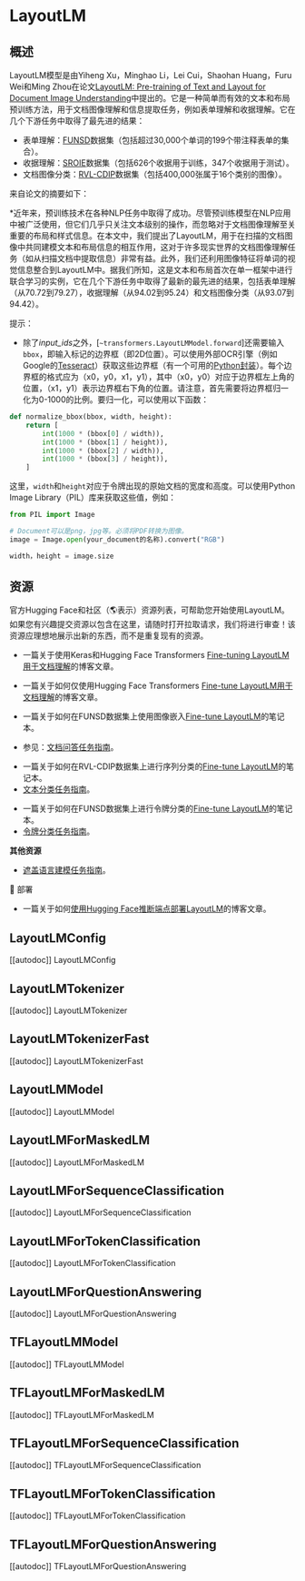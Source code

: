 <!--版权 2020 年 拥抱面部团队 保留所有权利。

根据 Apache 许可证 版本 2.0 （“许可证”）授予的许可；您除了遵守许可证外，不得使用此文件。
您可以在以下位置获取许可的副本：

http://www.apache.org/licenses/LICENSE-2.0

除非适用法律要求或书面同意，根据许可证的软件分发是基于“按原样”而不附带任何明示或暗示的担保或条件。有关的明示或暗示条件，请参见许可证下的限制。

⚠️请注意，此文件是Markdown格式，但它包含我们doc-builder的特定语法（类似于MDX），您的Markdown查看器可能无法正确呈现。

-->

# LayoutLM

<a id='Overview'></a>

## 概述

LayoutLM模型是由Yiheng Xu，Minghao Li，Lei Cui，Shaohan Huang，Furu Wei和Ming Zhou在论文[LayoutLM: Pre-training of Text and Layout for Document Image Understanding](https://arxiv.org/abs/1912.13318)中提出的。它是一种简单而有效的文本和布局预训练方法，用于文档图像理解和信息提取任务，例如表单理解和收据理解。它在几个下游任务中取得了最先进的结果：

- 表单理解：[FUNSD](https://guillaumejaume.github.io/FUNSD/)数据集（包括超过30,000个单词的199个带注释表单的集合）。
- 收据理解：[SROIE](https://rrc.cvc.uab.es/?ch=13)数据集（包括626个收据用于训练，347个收据用于测试）。
- 文档图像分类：[RVL-CDIP](https://www.cs.cmu.edu/~aharley/rvl-cdip/)数据集（包括400,000张属于16个类别的图像）。

来自论文的摘要如下：

*近年来，预训练技术在各种NLP任务中取得了成功。尽管预训练模型在NLP应用中被广泛使用，但它们几乎只关注文本级别的操作，而忽略对于文档图像理解至关重要的布局和样式信息。在本文中，我们提出了LayoutLM，用于在扫描的文档图像中共同建模文本和布局信息的相互作用，这对于许多现实世界的文档图像理解任务（如从扫描文档中提取信息）非常有益。此外，我们还利用图像特征将单词的视觉信息整合到LayoutLM中。据我们所知，这是文本和布局首次在单一框架中进行联合学习的实例，它在几个下游任务中取得了最新的最先进的结果，包括表单理解（从70.72到79.27），收据理解（从94.02到95.24）和文档图像分类（从93.07到94.42）。

提示：

- 除了*input_ids*之外，[`~transformers.LayoutLMModel.forward`]还需要输入`bbox`，即输入标记的边界框（即2D位置）。可以使用外部OCR引擎（例如Google的[Tesseract](https://github.com/tesseract-ocr/tesseract)）获取这些边界框（有一个可用的[Python封装](https://pypi.org/project/pytesseract/)）。每个边界框的格式应为（x0，y0，x1，y1），其中（x0，y0）对应于边界框左上角的位置，（x1，y1）表示边界框右下角的位置。请注意，首先需要将边界框归一化为0-1000的比例。要归一化，可以使用以下函数：

```python
def normalize_bbox(bbox, width, height):
    return [
        int(1000 * (bbox[0] / width)),
        int(1000 * (bbox[1] / height)),
        int(1000 * (bbox[2] / width)),
        int(1000 * (bbox[3] / height)),
    ]
```

这里，`width`和`height`对应于令牌出现的原始文档的宽度和高度。可以使用Python Image Library（PIL）库来获取这些值，例如：

```python
from PIL import Image

# Document可以是png，jpg等。必须将PDF转换为图像。
image = Image.open(your_document的名称).convert("RGB")

width，height = image.size
```

## 资源

官方Hugging Face和社区（🌎表示）资源列表，可帮助您开始使用LayoutLM。如果您有兴趣提交资源以包含在这里，请随时打开拉取请求，我们将进行审查！该资源应理想地展示出新的东西，而不是重复现有的资源。

<PipelineTag pipeline="document-question-answering" />

- 一篇关于使用Keras和Hugging Face Transformers [Fine-tuning LayoutLM用于文档理解](https://www.philschmid.de/fine-tuning-layoutlm-keras)的博客文章。

- 一篇关于如何仅使用Hugging Face Transformers [Fine-tune LayoutLM用于文档理解](https://www.philschmid.de/fine-tuning-layoutlm)的博客文章。

- 一篇关于如何在FUNSD数据集上使用图像嵌入[Fine-tune LayoutLM](https://colab.research.google.com/github/NielsRogge/Transformers-Tutorials/blob/master/LayoutLM/Add_image_embeddings_to_LayoutLM.ipynb)的笔记本。

- 参见：[文档问答任务指南](../tasks/document_question_answering)。

<PipelineTag pipeline="text-classification" />

- 一篇关于如何在RVL-CDIP数据集上进行序列分类的[Fine-tune LayoutLM](https://colab.research.google.com/github/NielsRogge/Transformers-Tutorials/blob/master/LayoutLM/Fine_tuning_LayoutLMForSequenceClassification_on_RVL_CDIP.ipynb)的笔记本。
- [文本分类任务指南](../tasks/sequence_classification)。

<PipelineTag pipeline="token-classification" />

- 一篇关于如何在FUNSD数据集上进行令牌分类的[Fine-tune LayoutLM](https://github.com/NielsRogge/Transformers-Tutorials/blob/master/LayoutLM/Fine_tuning_LayoutLMForTokenClassification_on_FUNSD.ipynb)的笔记本。
- [令牌分类任务指南](../tasks/token_classification)。

**其他资源**
- [遮盖语言建模任务指南](../tasks/masked_language_modeling)。

🚀 部署

- 一篇关于如何[使用Hugging Face推断端点部署LayoutLM](https://www.philschmid.de/inference-endpoints-layoutlm)的博客文章。

## LayoutLMConfig

[[autodoc]] LayoutLMConfig

## LayoutLMTokenizer

[[autodoc]] LayoutLMTokenizer

## LayoutLMTokenizerFast

[[autodoc]] LayoutLMTokenizerFast

## LayoutLMModel

[[autodoc]] LayoutLMModel

## LayoutLMForMaskedLM

[[autodoc]] LayoutLMForMaskedLM

## LayoutLMForSequenceClassification

[[autodoc]] LayoutLMForSequenceClassification

## LayoutLMForTokenClassification

[[autodoc]] LayoutLMForTokenClassification

## LayoutLMForQuestionAnswering

[[autodoc]] LayoutLMForQuestionAnswering

## TFLayoutLMModel

[[autodoc]] TFLayoutLMModel

## TFLayoutLMForMaskedLM

[[autodoc]] TFLayoutLMForMaskedLM

## TFLayoutLMForSequenceClassification

[[autodoc]] TFLayoutLMForSequenceClassification

## TFLayoutLMForTokenClassification

[[autodoc]] TFLayoutLMForTokenClassification

## TFLayoutLMForQuestionAnswering

[[autodoc]] TFLayoutLMForQuestionAnswering